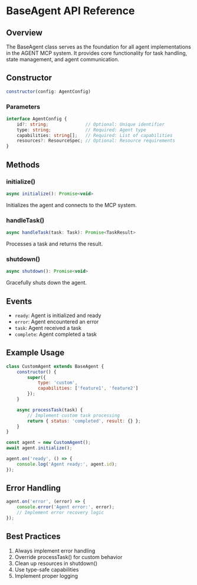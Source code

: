 # BaseAgent API Reference

## Overview

The BaseAgent class serves as the foundation for all agent implementations in the AGENT MCP system. It provides core functionality for task handling, state management, and agent communication.

## Constructor

```javascript
constructor(config: AgentConfig)
```

### Parameters

```typescript
interface AgentConfig {
    id?: string;              // Optional: Unique identifier
    type: string;             // Required: Agent type
    capabilities: string[];   // Required: List of capabilities
    resources?: ResourceSpec; // Optional: Resource requirements
}
```

## Methods

### initialize()
```javascript
async initialize(): Promise<void>
```
Initializes the agent and connects to the MCP system.

### handleTask()
```javascript
async handleTask(task: Task): Promise<TaskResult>
```
Processes a task and returns the result.

### shutdown()
```javascript
async shutdown(): Promise<void>
```
Gracefully shuts down the agent.

## Events

- `ready`: Agent is initialized and ready
- `error`: Agent encountered an error
- `task`: Agent received a task
- `complete`: Agent completed a task

## Example Usage

```javascript
class CustomAgent extends BaseAgent {
    constructor() {
        super({
            type: 'custom',
            capabilities: ['feature1', 'feature2']
        });
    }

    async processTask(task) {
        // Implement custom task processing
        return { status: 'completed', result: {} };
    }
}

const agent = new CustomAgent();
await agent.initialize();

agent.on('ready', () => {
    console.log('Agent ready:', agent.id);
});
```

## Error Handling

```javascript
agent.on('error', (error) => {
    console.error('Agent error:', error);
    // Implement error recovery logic
});
```

## Best Practices

1. Always implement error handling
2. Override processTask() for custom behavior
3. Clean up resources in shutdown()
4. Use type-safe capabilities
5. Implement proper logging